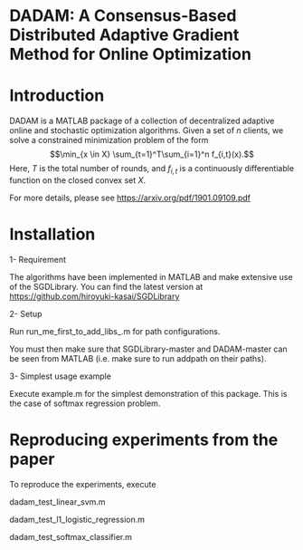 # DADAM: A Consensus-Based Distributed Adaptive Gradient Method for Online Optimization

# Introduction

DADAM is a MATLAB package of a collection of decentralized adaptive online and stochastic optimization algorithms. Given a set of $n$ clients,  we solve a constrained minimization problem of the form 
$$\min_{x \in X} \sum_{t=1}^T\sum_{i=1}^n f_{i,t}(x).$$ 
Here, $T$ is the total number of rounds, and $f_{i,t}$ is a continuously differentiable function on the closed convex set $X$.  

For more details, please see https://arxiv.org/pdf/1901.09109.pdf

# Installation

 1- Requirement
 
The algorithms have been implemented in MATLAB and make extensive use of the SGDLibrary. You can find the latest version at https://github.com/hiroyuki-kasai/SGDLibrary 


 2- Setup
 
Run run_me_first_to_add_libs_.m for path configurations.

You must then make sure that SGDLibrary-master and DADAM-master can be seen from MATLAB (i.e. make sure to run addpath on their paths).

 3- Simplest usage example
 
Execute example.m for the simplest demonstration of this package. This is the case of softmax regression problem.

# Reproducing experiments from the paper

To reproduce the experiments, execute

dadam_test_linear_svm.m 

dadam_test_l1_logistic_regression.m 

dadam_test_softmax_classifier.m



